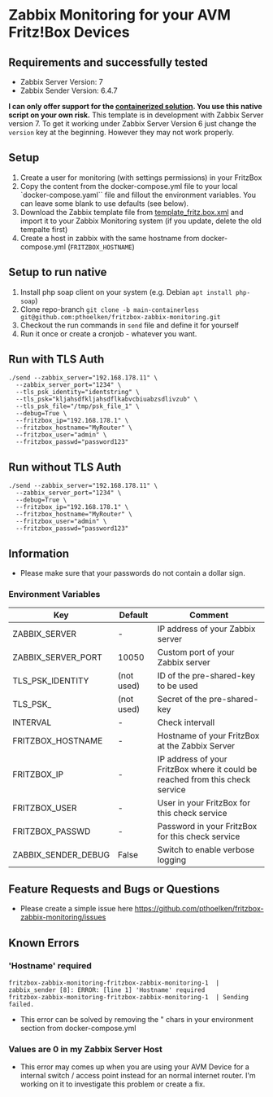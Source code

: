 # Zabbix Monitoring for your AVM Fritz!Box Devices
## Requirements and successfully tested
- Zabbix Server Version: 7
- Zabbix Sender Version: 6.4.7

**I can only offer support for the [containerized solution](https://github.com/pthoelken/fritzbox-zabbix-monitoring). You use this native script on your own risk.** This template is in development with Zabbix Server version 7. To get it working under Zabbix Server Version 6 just change the `version` key at the beginning. However they may not work properly.

## Setup
1. Create a user for monitoring (with settings permissions) in your FritzBox
2. Copy the content from the docker-compose.yml file to your local `docker-compose.yaml`` file and fillout the environment variables. You can leave some blank to use defaults (see below).
3. Download the Zabbix template file from [template_fritz.box.xml](https://github.com/pthoelken/fritzbox-zabbix-monitoring/blob/master/templates) and import it to your Zabbix Monitoring system (if you update, delete the old tempalte first)
4. Create a host in zabbix with the same hostname from docker-compose.yml (```FRITZBOX_HOSTNAME```)

## Setup to run native
1. Install php soap client on your system (e.g. Debian `apt install php-soap`)
2. Clone repo-branch `git clone -b main-containerless git@github.com:pthoelken/fritzbox-zabbix-monitoring.git`
3. Checkout the run commands in `send` file and define it for yourself
4. Run it once or create a cronjob - whatever you want.

## Run with TLS Auth
```
./send --zabbix_server="192.168.178.11" \
  --zabbix_server_port="1234" \
  --tls_psk_identity="identstring" \
  --tls_psk="kljahsdfkljahsdflkabvcbiuabzsdlivzub" \
  --tls_psk_file="/tmp/psk_file_1" \
  --debug=True \
  --fritzbox_ip="192.168.178.1" \
  --fritzbox_hostname="MyRouter" \
  --fritzbox_user="admin" \
  --fritzbox_passwd="password123"
```
## Run without TLS Auth
```
./send --zabbix_server="192.168.178.11" \
  --zabbix_server_port="1234" \
  --debug=True \
  --fritzbox_ip="192.168.178.1" \
  --fritzbox_hostname="MyRouter" \
  --fritzbox_user="admin" \
  --fritzbox_passwd="password123"
```

## Information
- Please make sure that your passwords do not contain a dollar sign.

### Environment Variables
|  Key  |  Default  |  Comment  |
| ----- | --------- | --------- |
|  ZABBIX_SERVER  |  -  |  IP address of your Zabbix server  |
|  ZABBIX_SERVER_PORT  |  10050  |  Custom port of your Zabbix server  |
|  TLS_PSK_IDENTITY  |  (not used)  |  ID of the pre-shared-key to be used  |
|  TLS_PSK_  |  (not used)  |  Secret of the pre-shared-key  |
|  INTERVAL  |  -  |  Check intervall  |
|  FRITZBOX_HOSTNAME  |  -  |  Hostname of your FritzBox at the Zabbix Server  |
|  FRITZBOX_IP  |  -  |  IP address of your FritzBox where it could be reached from this check service  |
|  FRITZBOX_USER  |  -  |  User in your FritzBox for this check service  |
|  FRITZBOX_PASSWD  |  -  |  Password in your FritzBox for this check service  |
|  ZABBIX_SENDER_DEBUG  |  False  |  Switch to enable verbose logging  |

## Feature Requests and Bugs or Questions
- Please create a simple issue here https://github.com/pthoelken/fritzbox-zabbix-monitoring/issues

## Known Errors
### 'Hostname' required
```
fritzbox-zabbix-monitoring-fritzbox-zabbix-monitoring-1  | zabbix_sender [8]: ERROR: [line 1] 'Hostname' required
fritzbox-zabbix-monitoring-fritzbox-zabbix-monitoring-1  | Sending failed.
```
- This error can be solved by removing the " chars in your environment section from docker-compose.yml

### Values are 0 in my Zabbix Server Host
- This error may comes up when you are using your AVM Device for a internal switch / access point instead for an normal internet router. I'm working on it to investigate this problem or create a fix.